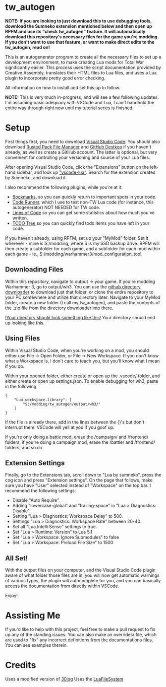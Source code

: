 # tw_autogen
 
**NOTE: If you are looking to just download this to use debugging tools, download the Sumneko extension mentioned below and then open up RPFM and use its "check tw_autogen" feature. It will automatically download this repository's necessary files for the game you're modding. If you don't want to use that feature, or want to make direct edits to the tw_autogen, read on!**

This is an autogenerator program to create all the necessary files to set up a development environment, to make creating Lua mods for Total War significantly easier. This process uses the script documentation provided by Creative Assembly, translates their HTML files to Lua files, and uses a Lua plugin to incorporate pretty good error checking.

All information on how to install and set this up to follow.

**NOTE:** This is very much in-progress, and will see a few following updates. I'm assuming basic adequacy with VSCode and Lua, I can't handhold the entire way through right now until my tutorial series is finished.

# Setup

First things first, you need to download [Visual Studio Code](https://code.visualstudio.com/). You should also download [Rusted Pack File Manager](https://github.com/Frodo45127/rpfm/releases/latest) and [GitHub Destkop](https://desktop.github.com/) if you haven't already, as well as create a GitHub account. The latter is optional, but very convenient for controlling your versioning and source of your Lua files.

After opening Visual Studio Code, click the "Extensions" button on the left-hand sidebar, and look up ["vscode-lua"](https://marketplace.visualstudio.com/items?itemName=sumneko.lua). Search for the extension created by Sumneko, and download it.

I also recommend the following plugins, while you're at it:
- [Bookmarks](https://marketplace.visualstudio.com/items?itemName=alefragnani.Bookmarks), so you can quickly return to important spots in your code.
- [Code Runner](https://marketplace.visualstudio.com/items?itemName=formulahendry.code-runner), which I use to test non-TW Lua code (for instance, this autogenerator) NOT NEEDED for TW code.
- [Lines of Code](https://marketplace.visualstudio.com/items?itemName=lyzerk.linecounter) so you can get some statistics about how much you've written.
- [TODO Tree](https://marketplace.visualstudio.com/items?itemName=Gruntfuggly.todo-tree) so you can quickly find todo items you have left in your code.

If you haven't already, using RPFM, set up your "MyMod" folder. Set it wherever - mine is S:/modding, where S is my SSD backup drive. RPFM will then create a subfolder for each game, and a subfolder for each mod within each game - ie., S:/modding/warhammer3/mod_configuration_tool.

## Downloading Files
Within this repository, navigate to output -> your game. If you're modding Warhammer 3, go to output/wh3. You can use the [github directory downloader](https://download-directory.github.io/) to download just that folder, or clone the entire repository to your PC somewhere and utilize that directory later. Navigate to your MyMod folder, create a new folder (I call my tw_autogen), and paste the contents of the .zip file from the directory downloader into there.

[!Your directory should look something like this!](/assets/doc-01.png)
Your directory should end up looking like this.

## Using Files
Within Visual Studio Code, when you're working on a mod, you should either use File -> Open Folder, or File -> New Workspace. If you don't know what a Workspace is, I don't care to teach you, but you'll know what I mean if you do.

Within your opened folder, either create or open up the .vscode/ folder, and either create or open up settings.json. To enable debugging for wh3, paste in the following:
```
{
    "Lua.workspace.library": [
        "S:/modding/tw_autogen/output/wh3/"
    ]
}
```

If the file is already there, add in the lines between the {}'s but don't interrupt them. VSCode will yell at you if you goof up.

If you're only doing a battle mod, erase the /campaign/ and /frontend/ folders; if you're doing a campaign mod, erase the /battle/ and /frontend/ folders; and so on.

## Extension Settings
Finally, go to the Extensions tab, scroll down to "Lua by sumneko", press the cog icon and press "Extension settings". On the page that follows, make sure you have "User" selected instead of "Workspace" on the top bar. I recommend the following settings:
- Disable "Auto Require".
- Adding "lowercase-global" and "trailing-space" in "Lua > Diagnostics: Disable".
- Setting "Lua > Diagnostics: Workspace Delay" to 500.
- Settings "Lua > Diagnostics: Workspace Rate" between 20-40.
- Set all "Lua.Intelli Sense" settings to true.
- Set "Lua > Runtime: Version" to Lua 5.1
- Set "Lua > Workspace: Ignore Submodules" to false
- Set "Lua > Workspace: Preload File Size" to 1500

## All Set!
With the output files on your computer, and the Visual Studio Code plugin aware of what folder those files are in, you will now get automatic warnings of various types, the plugin will autocomplete for you, and you can basically access the documentation from directly within VSCode.

Enjoy!

# Assisting Me
If you'd like to help with this project, feel free to make a pull request to fix up any of the standing issues. You can also make an overrides/ file, which are used to "fix" any incorrect definitions from the documentations files. You can see examples therein.

# Credits
Uses a modified version of [30log](https://github.com/Yonaba/30log)
Uses the [LuaFileSystem](https://keplerproject.github.io/luafilesystem/)
